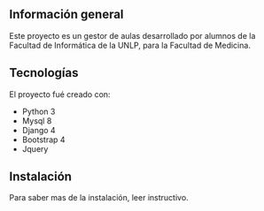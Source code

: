 ## Información general
Este proyecto es un gestor de aulas desarrollado por alumnos de la Facultad de Informática de la UNLP, para la Facultad de Medicina. 
	
## Tecnologías
El proyecto fué creado con:
* Python 3
* Mysql 8
* Django 4
* Bootstrap 4
* Jquery
	
## Instalación
Para saber mas de la instalación, leer instructivo.